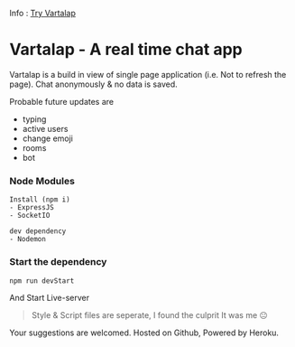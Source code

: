 Info : [Try Vartalap](https://vartalap-chat.herokuapp.com/)
# Vartalap - A real time chat app

Vartalap is a build in view of single page application (i.e. Not to refresh the page). Chat anonymously & no data is saved.

Probable future updates are
- typing
- active users
- change emoji
- rooms
- bot

### Node Modules
```
Install (npm i)
- ExpressJS
- SocketIO

dev dependency
- Nodemon
```
### Start the dependency
```js
npm run devStart
```
And Start Live-server 

> Style & Script files are seperate, I found the culprit It was me 😐

Your suggestions are welcomed. Hosted on Github, Powered by Heroku.

